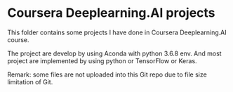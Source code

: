 # Coursera Deeplearning.AI projects
This folder contains some  projects I have done in Coursera Deeplearning.AI course.

The project are develop by using Aconda with python 3.6.8 env. And most project are implemented by using python or TensorFlow or Keras.

Remark: some files are not uploaded into this Git repo due to file size limitation of Git.

